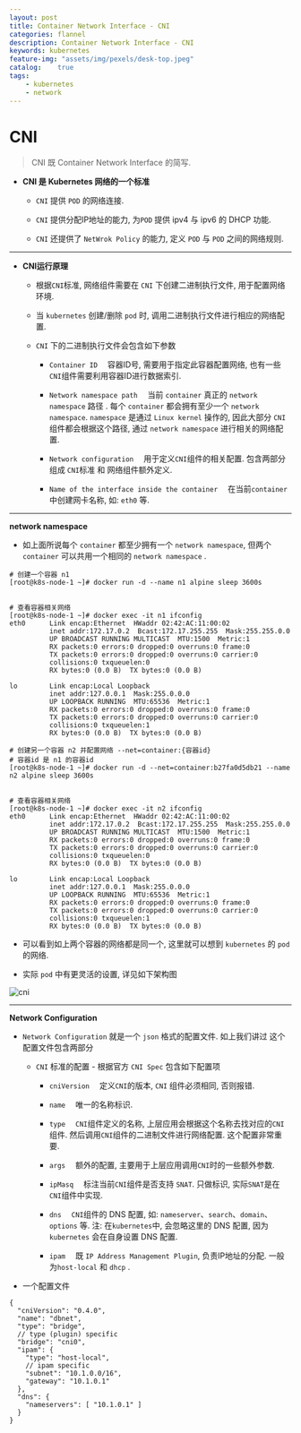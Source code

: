 ```yaml
---
layout: post
title: Container Network Interface - CNI
categories: flannel
description: Container Network Interface - CNI
keywords: kubernetes
feature-img: "assets/img/pexels/desk-top.jpeg"
catalog:    true
tags:
    - kubernetes
    - network
---
```



# CNI

> CNI 既 Container Network Interface 的简写.

* **CNI 是 Kubernetes 网络的一个标准**

  * `CNI` 提供 `POD` 的网络连接.

  * `CNI` 提供分配IP地址的能力, 为`POD` 提供 ipv4 与 ipv6 的 DHCP 功能.

  * `CNI` 还提供了 `NetWrok Policy` 的能力, 定义 `POD` 与 `POD` 之间的网络规则.


- - -

* **CNI运行原理**

  * 根据`CNI`标准, 网络组件需要在 `CNI` 下创建二进制执行文件, 用于配置网络环境.

  * 当 `kubernetes` 创建/删除 `pod` 时, 调用二进制执行文件进行相应的网络配置. 

  * `CNI` 下的二进制执行文件会包含如下参数

    * `Container ID`&emsp; 容器ID号, 需要用于指定此容器配置网络, 也有一些`CNI`组件需要利用容器ID进行数据索引.

    * `Network namespace path`&emsp; 当前 `container` 真正的 `network namespace` 路径 . 每个 `container` 都会拥有至少一个 `network namespace`. `namespace` 是通过 `Linux kernel` 操作的, 因此大部分 `CNI` 组件都会根据这个路径, 通过 `network namespace` 进行相关的网络配置.

    * `Network configuration`&emsp; 用于定义`CNI`组件的相关配置. 包含两部分组成 `CNI`标准 和 网络组件额外定义.

    * `Name of the interface inside the container`&emsp; 在当前`container` 中创建网卡名称, 如: `eth0` 等.

 
- - -

**network namespace**

* 如上面所说每个 `container` 都至少拥有一个 `network namespace`, 但两个 `container` 可以共用一个相同的 `network namespace` .  

```
# 创建一个容器 n1
[root@k8s-node-1 ~]# docker run -d --name n1 alpine sleep 3600s


# 查看容器相关网络
[root@k8s-node-1 ~]# docker exec -it n1 ifconfig
eth0      Link encap:Ethernet  HWaddr 02:42:AC:11:00:02
          inet addr:172.17.0.2  Bcast:172.17.255.255  Mask:255.255.0.0
          UP BROADCAST RUNNING MULTICAST  MTU:1500  Metric:1
          RX packets:0 errors:0 dropped:0 overruns:0 frame:0
          TX packets:0 errors:0 dropped:0 overruns:0 carrier:0
          collisions:0 txqueuelen:0
          RX bytes:0 (0.0 B)  TX bytes:0 (0.0 B)

lo        Link encap:Local Loopback
          inet addr:127.0.0.1  Mask:255.0.0.0
          UP LOOPBACK RUNNING  MTU:65536  Metric:1
          RX packets:0 errors:0 dropped:0 overruns:0 frame:0
          TX packets:0 errors:0 dropped:0 overruns:0 carrier:0
          collisions:0 txqueuelen:1
          RX bytes:0 (0.0 B)  TX bytes:0 (0.0 B)

```


```
# 创建另一个容器 n2 并配置网络 --net=container:{容器id}
# 容器id 是 n1 的容器id
[root@k8s-node-1 ~]# docker run -d --net=container:b27fa0d5db21 --name n2 alpine sleep 3600s


# 查看容器相关网络
[root@k8s-node-1 ~]# docker exec -it n2 ifconfig
eth0      Link encap:Ethernet  HWaddr 02:42:AC:11:00:02
          inet addr:172.17.0.2  Bcast:172.17.255.255  Mask:255.255.0.0
          UP BROADCAST RUNNING MULTICAST  MTU:1500  Metric:1
          RX packets:0 errors:0 dropped:0 overruns:0 frame:0
          TX packets:0 errors:0 dropped:0 overruns:0 carrier:0
          collisions:0 txqueuelen:0
          RX bytes:0 (0.0 B)  TX bytes:0 (0.0 B)

lo        Link encap:Local Loopback
          inet addr:127.0.0.1  Mask:255.0.0.0
          UP LOOPBACK RUNNING  MTU:65536  Metric:1
          RX packets:0 errors:0 dropped:0 overruns:0 frame:0
          TX packets:0 errors:0 dropped:0 overruns:0 carrier:0
          collisions:0 txqueuelen:1
          RX bytes:0 (0.0 B)  TX bytes:0 (0.0 B)
```


* 可以看到如上两个容器的网络都是同一个, 这里就可以想到 `kubernetes` 的 `pod` 的网络.

* 实际 `pod` 中有更灵活的设置, 详见如下架构图

![cni][1]



- - -


**Network Configuration**

* `Network Configuration` 就是一个 `json` 格式的配置文件. 如上我们讲过 这个配置文件包含两部分

  * `CNI` 标准的配置 - 根据官方 `CNI Spec` 包含如下配置项

    * `cniVersion`&emsp; 定义`CNI`的版本, `CNI` 组件必须相同, 否则报错.

    * `name`&emsp; 唯一的名称标识.

    * `type`&emsp; `CNI`组件定义的名称, 上层应用会根据这个名称去找对应的`CNI`组件. 然后调用`CNI`组件的二进制文件进行网络配置. 这个配置非常重要.

    * `args`&emsp; 额外的配置, 主要用于上层应用调用`CNI`时的一些额外参数. 

    * `ipMasq`&emsp; 标注当前`CNI`组件是否支持 `SNAT`. 只做标识, 实际`SNAT`是在`CNI`组件中实现.

    * `dns`&emsp; `CNI`组件的 DNS 配置, 如: `nameserver`、`search`、`domain`、`options` 等. 注: 在`kubernetes`中, 会忽略这里的 DNS 配置, 因为 `kubernetes` 会在自身设置 DNS 配置.

    * `ipam`&emsp; 既 `IP Address Management Plugin`, 负责IP地址的分配. 一般为`host-local` 和 `dhcp` .


* 一个配置文件

```
{
  "cniVersion": "0.4.0",
  "name": "dbnet",
  "type": "bridge",
  // type (plugin) specific
  "bridge": "cni0",
  "ipam": {
    "type": "host-local",
    // ipam specific
    "subnet": "10.1.0.0/16",
    "gateway": "10.1.0.1"
  },
  "dns": {
    "nameservers": [ "10.1.0.1" ]
  }
}
```




  [1]: http://jicki.me/img/posts/cni/cni.png

